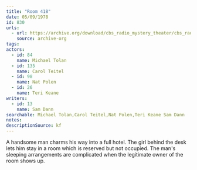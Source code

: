 ```yaml
---
title: "Room 418"
date: 05/09/1978
id: 830
urls: 
  - url: https://archive.org/download/cbs_radio_mystery_theater/cbs_radio_mystery_theater-0801-0850.zip/cbs_radio_mystery_theater-0801-0850%2Fcbsrmt_0830_room_418.mp3
    source: archive-org
tags: 
actors:  
  - id: 84
    name: Michael Tolan  
  - id: 135
    name: Carol Teitel  
  - id: 98
    name: Nat Polen  
  - id: 26
    name: Teri Keane
writers:  
  - id: 13
    name: Sam Dann
searchable: Michael Tolan,Carol Teitel,Nat Polen,Teri Keane Sam Dann
notes: 
descriptionSource: kf
---
```

A handsome man charms his way into a full hotel. The girl behind the desk lets him stay in a room which is reserved but not occupied. The man's sleeping arrangements are complicated when the legitimate owner of the room shows up.